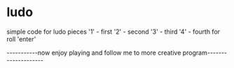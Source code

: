 # ludo
simple code for ludo
pieces
'1' - first 
'2' - second 
'3' - third
'4' - fourth
for roll 'enter'




 -----------now enjoy playing and follow me to more creative program--------------------
